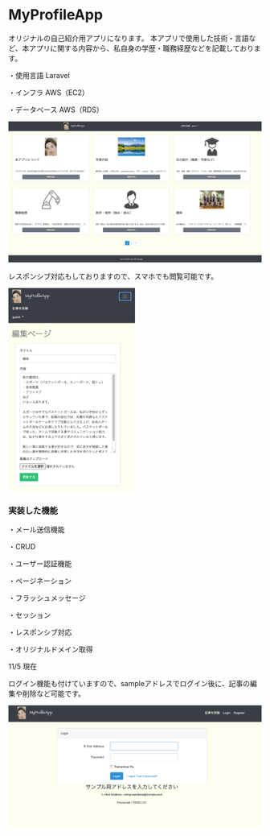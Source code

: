 # MyProfileApp

オリジナルの自己紹介用アプリになります。
本アプリで使用した技術・言語など、本アプリに関する内容から、私自身の学歴・職務経歴などを記載しております。

・使用言語
Laravel

・インフラ
AWS（EC2）

・データベース
AWS（RDS）


<img src="https://github.com/yuki-php/MyProfileApp/blob/main/public/images/toppage.png">
<p>レスポンシブ対応もしておりますので、スマホでも閲覧可能です。<p>
<img src="https://github.com/yuki-php/MyProfileApp/blob/main/public/images/responsive.png" width=50% >

### 実装した機能
<p>・メール送信機能</p>
<p>・CRUD<p>
<p>・ユーザー認証機能<p>
<p>・ページネーション<p>
<p>・フラッシュメッセージ<p>
<p>・セッション</p>
<p>・レスポンシブ対応<p>
<p>・オリジナルドメイン取得<p>

11/5 現在

<p>ログイン機能も付けていますので、sampleアドレスでログイン後に、記事の編集や削除など可能です。<p>
<img src="https://github.com/yuki-php/MyProfileApp/blob/main/public/images/sample-login.png"  >
